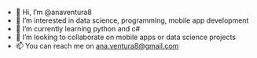 - 👋 Hi, I’m @anaventura8
- 👀 I’m interested in data science, programming, mobile app development
- 🌱 I’m currently learning python and c#
- 💞️ I’m looking to collaborate on mobile apps or data science projects
- 📫 You can reach me on ana.ventura8@gmail.com

<!---
anaventura8/anaventura8 is a ✨ special ✨ repository because its `README.md` (this file) appears on your GitHub profile.
You can click the Preview link to take a look at your changes.
--->
